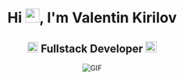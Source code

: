 <h1 align="center">Hi <img src="https://github.com/YourUsername/YourUsername/blob/main/icons/Hi.gif" width="28px"/>, I'm Valentin Kirilov</h1>
<h2 align="center">
  <img src="https://komarev.com/ghpvc/?username=[YourUsername]&color=dc143c&style=for-the-badge" alt="Profile Views" style="height:21px;">
  Fullstack Developer
  <a href="https://[your-portfolio-link]">
    <img src="https://img.shields.io/badge/Portfolio-543DE0?style=for-the-badge&logo=About.me&logoColor=white" alt="Portfolio" style="height:22px;">
  </a>
</h2>
<div align="center">
 <img alt="GIF" src="https://media4.giphy.com/media/11KzOet1ElBDz2/giphy.gif?cid=6c09b952ufa3xxbbm0mpuadm2zaik3wjp4m9luz2ly0lyz8d&ep=v1_internal_gif_by_id&rid=giphy.gif&ct=g" />
</div>



